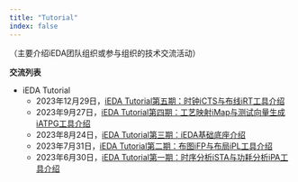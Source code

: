 ```yaml
---
title: "Tutorial"
index: false
---
```

（主要介绍iEDA团队组织或参与组织的技术交流活动）

**交流列表**

- iEDA Tutorial
  - 2023年12月29日，[iEDA Tutorial第五期：时钟iCTS与布线iRT工具介绍](https://space.bilibili.com/1189298533/channel/series)
  - 2023年9月27日，[iEDA Tutorial第四期：工艺映射iMap与测试向量生成iATPG工具介绍](https://space.bilibili.com/1189298533/channel/series)
  - 2023年8月24日，[iEDA Tutorial第三期：iEDA基础底座介绍](https://space.bilibili.com/1189298533/channel/series)
  - 2023年7月31日，[iEDA Tutorial第二期：布图iFP与布局iPL工具介绍](https://space.bilibili.com/1189298533/channel/series)
  - 2023年6月30日，[iEDA Tutorial第一期：时序分析iSTA与功耗分析iPA工具介绍](https://space.bilibili.com/1189298533/channel/series)
